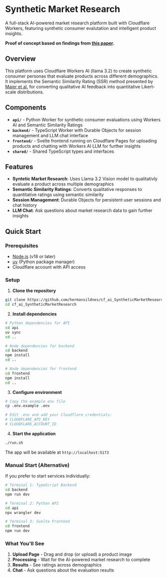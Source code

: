 # Synthetic Market Research

A full-stack AI-powered market research platform built with Cloudflare Workers, featuring synthetic consumer evalutation and intelligent product insights.


**Proof of concept based on findings from [this paper](https://arxiv.org/abs/2510.08338).**

## Overview

This platform uses Cloudflare Workers AI (llama 3.2) to create synthetic consumer personas that evaluate products across different demographics. It implements the Semantic Similarity Rating (SSR) method presented by [Maier et al.](https://arxiv.org/abs/2510.08338) for converting qualitative AI feedback into quantitative Likert-scale distributions.

## Components

- **`api/`** - Python Worker for synthetic consumer evaluations using Workers AI and Semantic Similarity Ratings
- **`backend/`** - TypeScript Worker with Durable Objects for session management and LLM chat interface
- **`frontend/`** - Svelte frontend running on Cloudflare Pages for uploading products and chatting with Workers AI LLM for further insights
- **`shared/`** - Shared TypeScript types and interfaces

## Features

- **Syntetic Market Research**: Uses Llama 3.2 Vision model to qualitativly evaluate a product across multiple demographics
- **Semantic Similarity Ratings**: Converts qualitative responses to quantitative ratings using semantic similarity
- **Session Management**: Durable Objects for persistent user sessions and chat history
- **LLM Chat**: Ask questions about market research data to gain further insights

## Quick Start

### Prerequisites

- [Node.js](https://nodejs.org/) (v18 or later)
- [uv](https://docs.astral.sh/uv/) (Python package manager)
- Cloudflare account with API access

### Setup

1. **Clone the repository**
```bash
git clone https://github.com/hermansildnes/cf_ai_SyntheticMarketResearch.git
cd cf_ai_SyntheticMarketResearch
```

2. **Install dependencies**
```bash
# Python dependencies for API
cd api
uv sync
cd ..

# Node dependencies for backend
cd backend
npm install
cd ..

# Node dependencies for frontend
cd frontend
npm install
cd ..
```

3. **Configure environment**
```bash
# Copy the example env file
cp .env.example .env

# Edit .env and add your Cloudflare credentials:
# CLOUDFLARE_API_KEY
# CLOUDFLARE_ACCOUNT_ID
```

4. **Start the application**
```bash
./run.sh
```

The app will be available at `http://localhost:5173`

### Manual Start (Alternative)

If you prefer to start services individually:

```bash
# Terminal 1: TypeScript Backend
cd backend
npm run dev

# Terminal 2: Python API
cd api
npx wrangler dev

# Terminal 3: Svelte Frontend
cd frontend
npm run dev
```

### What You'll See

1. **Upload Page** - Drag and drop (or upload) a product image
2. **Processing** - Wait for the AI-powered market research to complete
3. **Results** - See ratings across demographics
4. **Chat** - Ask questions about the evaluation results

